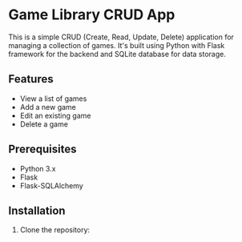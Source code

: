 # Game Library CRUD App

This is a simple CRUD (Create, Read, Update, Delete) application for managing a collection of games. It's built using Python with Flask framework for the backend and SQLite database for data storage.

## Features

- View a list of games
- Add a new game
- Edit an existing game
- Delete a game

## Prerequisites

- Python 3.x
- Flask
- Flask-SQLAlchemy

## Installation

1. Clone the repository:
